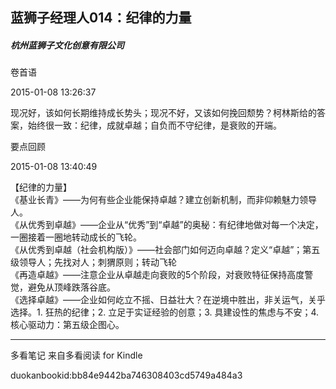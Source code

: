 ## 蓝狮子经理人014：纪律的力量

##### 杭州蓝狮子文化创意有限公司

  

  卷首语

  

2015-01-08 13:26:37

现况好，该如何长期维持成长势头；现况不好，又该如何挽回颓势？柯林斯给的答案，始终很一致：纪律，成就卓越；自负而不守纪律，是衰败的开端。

  

  要点回顾

  

2015-01-08 13:40:49

【纪律的力量】  
《基业长青》——为何有些企业能保持卓越？建立创新机制，而非仰赖魅力领导人。  
《从优秀到卓越》——企业从“优秀”到“卓越”的奥秘：有纪律地做对每一个决定，一圈接着一圈地转动成长的飞轮。  
《从优秀到卓越（社会机构版）》——社会部门如何迈向卓越？定义“卓越”；第五级领导人；先找对人；刺猬原则；转动飞轮  
《再造卓越》——注意企业从卓越走向衰败的5个阶段，对衰败特征保持高度警觉，避免从顶峰跌落谷底。  
《选择卓越》——企业如何屹立不摇、日益壮大？在逆境中胜出，非关运气，关乎选择。1. 狂热的纪律；2. 立足于实证经验的创意；3. 具建设性的焦虑与不安；4.
核心驱动力：第五级企图心。

* * *

多看笔记 来自多看阅读 for Kindle

duokanbookid:bb84e9442ba746308403cd5749a484a3

